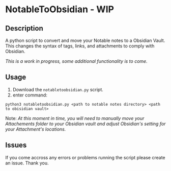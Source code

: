 # NotableToObsidian - WIP
## Description 
A python script to convert and move your Notable notes to a Obsidian Vault. This changes the syntax of tags, links, and attachments
to comply with Obsidian. 

*This is a work in progress, some additional functionality is to come.*

## Usage 
1) Download the `notabletoobsidian.py` script. 
2) enter command: 
```shell
python3 notabletoobsidian.py <path to notable notes directory> <path to obisidian vault> 
```
Note: 
  *At this moment in time, you will need to manually move your Attachements folder to your Obsidian vault and adjust Obsidian's setting for your Attachment's locations.*
  
## Issues
If you come accross any errors or problems running the script please create an issue. Thank you. 
